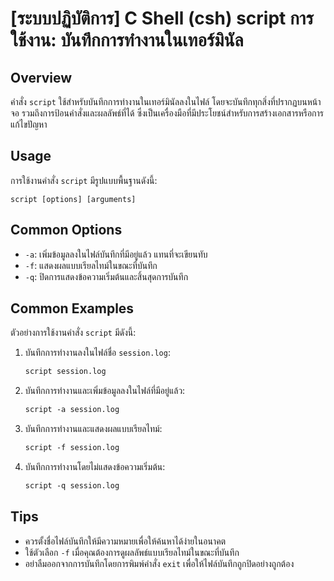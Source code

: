 # [ระบบปฏิบัติการ] C Shell (csh) script การใช้งาน: บันทึกการทำงานในเทอร์มินัล

## Overview
คำสั่ง `script` ใช้สำหรับบันทึกการทำงานในเทอร์มินัลลงในไฟล์ โดยจะบันทึกทุกสิ่งที่ปรากฏบนหน้าจอ รวมถึงการป้อนคำสั่งและผลลัพธ์ที่ได้ ซึ่งเป็นเครื่องมือที่มีประโยชน์สำหรับการสร้างเอกสารหรือการแก้ไขปัญหา

## Usage
การใช้งานคำสั่ง `script` มีรูปแบบพื้นฐานดังนี้:

```
script [options] [arguments]
```

## Common Options
- `-a`: เพิ่มข้อมูลลงในไฟล์บันทึกที่มีอยู่แล้ว แทนที่จะเขียนทับ
- `-f`: แสดงผลแบบเรียลไทม์ในขณะที่บันทึก
- `-q`: ปิดการแสดงข้อความเริ่มต้นและสิ้นสุดการบันทึก

## Common Examples
ตัวอย่างการใช้งานคำสั่ง `script` มีดังนี้:

1. บันทึกการทำงานลงในไฟล์ชื่อ `session.log`:
   ```csh
   script session.log
   ```

2. บันทึกการทำงานและเพิ่มข้อมูลลงในไฟล์ที่มีอยู่แล้ว:
   ```csh
   script -a session.log
   ```

3. บันทึกการทำงานและแสดงผลแบบเรียลไทม์:
   ```csh
   script -f session.log
   ```

4. บันทึกการทำงานโดยไม่แสดงข้อความเริ่มต้น:
   ```csh
   script -q session.log
   ```

## Tips
- ควรตั้งชื่อไฟล์บันทึกให้มีความหมายเพื่อให้ค้นหาได้ง่ายในอนาคต
- ใช้ตัวเลือก `-f` เมื่อคุณต้องการดูผลลัพธ์แบบเรียลไทม์ในขณะที่บันทึก
- อย่าลืมออกจากการบันทึกโดยการพิมพ์คำสั่ง `exit` เพื่อให้ไฟล์บันทึกถูกปิดอย่างถูกต้อง